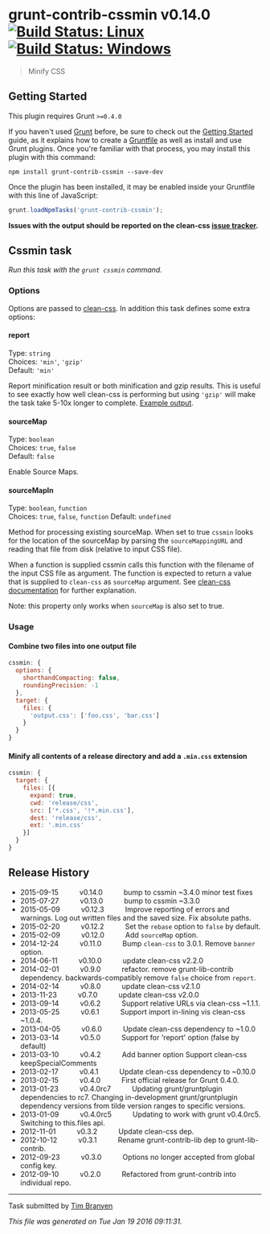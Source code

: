 # grunt-contrib-cssmin v0.14.0 [![Build Status: Linux](https://travis-ci.org/gruntjs/grunt-contrib-cssmin.svg?branch=master)](https://travis-ci.org/gruntjs/grunt-contrib-cssmin) [![Build Status: Windows](https://ci.appveyor.com/api/projects/status/ntgfqc3ppk533m84/branch/master?svg=true)](https://ci.appveyor.com/project/gruntjs/grunt-contrib-cssmin/branch/master)

> Minify CSS



## Getting Started
This plugin requires Grunt `>=0.4.0`

If you haven't used [Grunt](http://gruntjs.com/) before, be sure to check out the [Getting Started](http://gruntjs.com/getting-started) guide, as it explains how to create a [Gruntfile](http://gruntjs.com/sample-gruntfile) as well as install and use Grunt plugins. Once you're familiar with that process, you may install this plugin with this command:

```shell
npm install grunt-contrib-cssmin --save-dev
```

Once the plugin has been installed, it may be enabled inside your Gruntfile with this line of JavaScript:

```js
grunt.loadNpmTasks('grunt-contrib-cssmin');
```

**Issues with the output should be reported on the clean-css [issue tracker](https://github.com/GoalSmashers/clean-css/issues).**



## Cssmin task
_Run this task with the `grunt cssmin` command._


### Options

Options are passed to [clean-css](https://github.com/jakubpawlowicz/clean-css#how-to-use-clean-css-api). In addition this task defines some extra options:


#### report

Type: `string`  
Choices: `'min'`, `'gzip'`  
Default: `'min'`

Report minification result or both minification and gzip results.
This is useful to see exactly how well clean-css is performing but using `'gzip'` will make the task take 5-10x longer to complete. [Example output](https://github.com/sindresorhus/maxmin#readme).


#### sourceMap

Type: `boolean`  
Choices: `true`, `false`  
Default: `false`

Enable Source Maps.

#### sourceMapIn

Type: `boolean`, `function`  
Choices: `true`, `false`, `function`
Default: `undefined`

Method for processing existing sourceMap. When set to true `cssmin` looks for the location of the sourceMap by parsing the `sourceMappingURL` and reading that file from disk (relative to input CSS file).

When a function is supplied cssmin calls this function with the filename of the input CSS file as argument. The function is expected to return a value that is supplied to `clean-css` as `sourceMap` argument. See [clean-css documentation](https://github.com/jakubpawlowicz/clean-css#how-to-use-clean-css-api) for further explanation.

Note: this property only works when `sourceMap` is also set to true.

### Usage

#### Combine two files into one output file

```js
cssmin: {
  options: {
    shorthandCompacting: false,
    roundingPrecision: -1
  },
  target: {
    files: {
      'output.css': ['foo.css', 'bar.css']
    }
  }
}
```

#### Minify all contents of a release directory and add a `.min.css` extension

```js
cssmin: {
  target: {
    files: [{
      expand: true,
      cwd: 'release/css',
      src: ['*.css', '!*.min.css'],
      dest: 'release/css',
      ext: '.min.css'
    }]
  }
}
```


## Release History

 * 2015-09-15   v0.14.0   bump to cssmin ~3.4.0 minor test fixes
 * 2015-07-27   v0.13.0   bump to cssmin ~3.3.0
 * 2015-05-09   v0.12.3   Improve reporting of errors and warnings. Log out written files and the saved size. Fix absolute paths.
 * 2015-02-20   v0.12.2   Set the `rebase` option to `false` by default.
 * 2015-02-09   v0.12.0   Add `sourceMap` option.
 * 2014-12-24   v0.11.0   Bump `clean-css` to 3.0.1. Remove `banner` option.
 * 2014-06-11   v0.10.0   update clean-css v2.2.0
 * 2014-02-01   v0.9.0   refactor. remove grunt-lib-contrib dependency. backwards-compatibly remove `false` choice from `report`.
 * 2014-02-14   v0.8.0   update clean-css v2.1.0
 * 2013-11-23   v0.7.0   update clean-css v2.0.0
 * 2013-09-14   v0.6.2   Support relative URLs via clean-css ~1.1.1.
 * 2013-05-25   v0.6.1   Support import in-lining vis clean-css ~1.0.4.
 * 2013-04-05   v0.6.0   Update clean-css dependency to ~1.0.0
 * 2013-03-14   v0.5.0   Support for 'report' option (false by default)
 * 2013-03-10   v0.4.2   Add banner option Support clean-css keepSpecialComments
 * 2013-02-17   v0.4.1   Update clean-css dependency to ~0.10.0
 * 2013-02-15   v0.4.0   First official release for Grunt 0.4.0.
 * 2013-01-23   v0.4.0rc7   Updating grunt/gruntplugin dependencies to rc7. Changing in-development grunt/gruntplugin dependency versions from tilde version ranges to specific versions.
 * 2013-01-09   v0.4.0rc5   Updating to work with grunt v0.4.0rc5. Switching to this.files api.
 * 2012-11-01   v0.3.2   Update clean-css dep.
 * 2012-10-12   v0.3.1   Rename grunt-contrib-lib dep to grunt-lib-contrib.
 * 2012-09-23   v0.3.0   Options no longer accepted from global config key.
 * 2012-09-10   v0.2.0   Refactored from grunt-contrib into individual repo.

---

Task submitted by [Tim Branyen](http://tbranyen.com/)

*This file was generated on Tue Jan 19 2016 09:11:31.*
